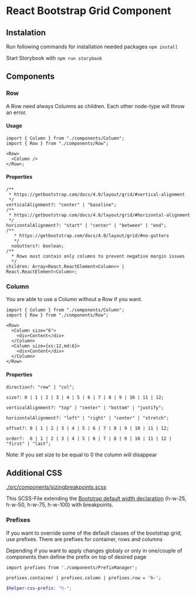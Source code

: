 # React Bootstrap Grid Component

## Instalation

Run following commands for installation needed packages
``
npm install
``

Start Storybook with
``
npm run storybook
``

## Components

### Row

A Row need always Columns as children. Each other node-type will throw an error.

#### Usage

```tsx
import { Column } from "./components/Column";
import { Row } from "./components/Row";

<Row>
  <Column />
</Row>;
```

#### Properties

```tsx
/**
 * https://getbootstrap.com/docs/4.0/layout/grid/#vertical-alignment
 */
verticalAlignment?: "center" | "baseline";
/**
 * https://getbootstrap.com/docs/4.0/layout/grid/#horizontal-alignment
 */
horizontalAlignment?: "start" | "center" | "between" | "end";
/**
   * https://getbootstrap.com/docs/4.0/layout/grid/#no-gutters
   */
  noGutters?: boolean;
/**
  * Rows must contain only columns to prevent negative margin issues
  */
children: Array<React.ReactElement<Column>> | React.ReactElement<Column>;
```

### Column

You are able to use a Column without a Row if you want.

```tsx
import { Column } from "./components/Column";
import { Row } from "./components/Row";

<Row>
  <Column size="6">
    <div>Content</div>
  </Column>
  <Column size={xs:12,md:6}>
    <div>Content</div>
  </Column>
</Row>
```
#### Properties

```tsx
direction?: "row" | "col";

size?: 0 | 1 | 2 | 3 | 4 | 5 | 6 | 7 | 8 | 9 | 10 | 11 | 12;

verticalAlignment?: "top" | "center" | "bottom" | "justify";

horizontalAlignment?: "left" | "right" | "center" | "stretch";

offset?: 0 | 1 | 2 | 3 | 4 | 5 | 6 | 7 | 8 | 9 | 10 | 11 | 12;

order?:  0 | 1 | 2 | 3 | 4 | 5 | 6 | 7 | 8 | 9 | 10 | 11 | 12 | "first" | "last";
```

Note: If you set size to be equal to 0 the column will disappear

## Additional CSS

[./src/components/sizingbreakpoints.scss](./src/components/sizingbreakpoints.scss)

This SCSS-File extending the [Bootstrap default width declaration](https://getbootstrap.com/docs/4.0/utilities/sizing/) (h-w-25, h-w-50, h-w-75, h-w-100) with breakpoints.

### Prefixes

If you want to override some of the default classes of the  bootstrap grid, use prefixes. 
There are prefixes for container, rows and columns

Depending if you want to apply changes globaly or only in one/couple of components then define
the prefix on top of desired page

```tsx
import prefixes from './components/PrefixManager';

prefixes.container | prefixes.column | prefixes.row = 'h-';
```

```scss
$helper-css-prefix: "h-";
```
